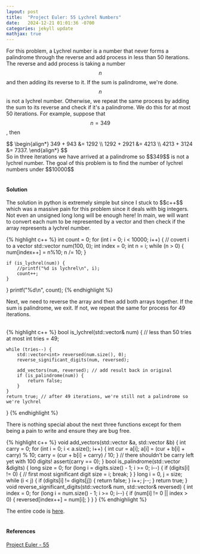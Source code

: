 ```yaml
---
layout: post
title:  "Project Euler: 55 Lychrel Numbers"
date:   2024-12-21 01:01:36 -0700
categories: jekyll update
mathjax: true
---
```

For this problem, a Lychrel number is a number that never forms a palindrome through the reverse and add process in less than 50 iterations. The reverse and add process is taking a number $$n$$ and then adding its reverse to it. If the sum is palindrome, we're done. $$n$$ is not a lychrel number. Otherwise, we repeat the same process by adding the sum to its reverse and check if it's a palindrome. We do this for at most 50 iterations. For example, suppose that $$n = 349$$, then
<div>
	$$
	\begin{align*}
	 349 + 943 &= 1292 \\
	 1292 + 2921 &= 4213 \\
	 4213 + 3124 &= 7337.
	\end{align*}
	$$
</div>
So in three iterations we have arrived at a palindrome so $$349$$ is not a lychrel number. The goal of this problem is to find the number of lychrel numbers under $$10000$$
<br>
<br>
<!------------------------------------------------------------------------------------>
<h4><b>Solution</b></h4>
The solution in python is extremely simple but since I stuck to $$c++$$ which was a massive pain for this problem since it deals with big integers. Not even an unsigned long long will be enough here! In main, we will want to convert each num to be represented by a vector and then check if the array represents a lychrel number.

{% highlight c++ %}
int count = 0;
for (int i = 0; i < 10000; i++) {
    // covert i to a vector
    std::vector<int> num(100, 0);
    int index = 0;
    int n = i;
    while (n > 0) {
        num[index++] = n%10;
        n /= 10;
    }
    
    if (is_lychrel(num)) {
        //printf("%d is lychrel\n", i);
        count++;
    }
}
printf("%d\n", count);
{% endhighlight %}
<br>
<!------------------------------------------------------------------------------------>
Next, we need to reverse the array and then add both arrays together. If the sum is palindrome, we exit. If not, we repeat the same for process for 49 iterations.
<!------------------------------------------------------------------------------------>
<br>
{% highlight c++ %}
bool is_lychrel(std::vector<int>& num) {
    // less than 50 tries at most
    int tries = 49;

    while (tries--) {
        std::vector<int> reversed(num.size(), 0);
        reverse_significant_digits(num, reversed);

        add_vectors(num, reversed); // add result back in original
        if (is_palindrome(num)) {
            return false;
        }
    }
    return true; // after 49 iterations, we're still not a palindrome so we're lychrel
}
{% endhighlight %}
<br>
<!------------------------------------------------------------------------------------>
There is nothing special about the next three functions except for them being a pain to write and ensure they are bug free.
<!------------------------------------------------------------------------------------>
{% highlight c++ %}
void add_vectors(std::vector<int> &a, std::vector<int> &b) {
    int carry = 0;
    for (int i = 0; i < a.size(); i++) {
        int cur = a[i];
        a[i] = (cur + b[i] + carry) % 10;
        carry = (cur + b[i] + carry) / 10;
    }
    // there shouldn't be carry left yet with 100 digits!
    assert(carry == 0);
}
bool is_palindrome(std::vector<int> &digits) {
    long size = 0;
    for (long i = digits.size() - 1; i >= 0; i--) {
        if (digits[i] != 0) { // first most significant digit
            size = i;
            break;
        }
    }
    long i = 0, j = size;
    while (i < j) {
        if (digits[i] != digits[j]) {
            return false;
        }
        i++;
        j--;
    }
    return true;
}
void reverse_significant_digits(std::vector<int>& num, std::vector<int>& reversed) {
    int index = 0;
    for (long i = num.size() - 1; i >= 0; i--) {
        if (num[i] != 0 || index > 0) {
            reversed[index++] = num[i];
        }
    }
}
{% endhighlight %}
<br>
<!------------------------------------------------------------------------------------>
The entire code is <a href="https://github.com/strncat/project-euler/blob/main/0055-lychrel-numbers.cpp">here</a>.
<br>
<br>
<!------------------------------------------------------------------------------------>
<h4><b>References</b></h4>
<a href="https://projecteuler.net/problem=55">Project Euler - 55</a>
<br>
<br>


